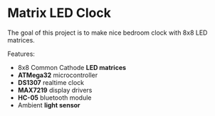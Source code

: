 Matrix LED Clock
============

The goal of this project is to make nice bedroom clock with 8x8 LED matrices.

Features:

* 8x8 Common Cathode **LED matrices**
* **ATMega32** microcontroller
* **DS1307** realtime clock
* **MAX7219** display drivers
* **HC-05** bluetooth module
* Ambient **light sensor**

